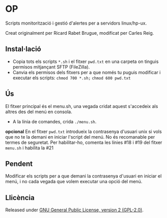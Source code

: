 # OP

Scripts monitorització i gestió d'alertes per a servidors linux/hp-ux.

Creat originalment per Ricard Rabet Brugue, modificat per Carles Reig.

## Instal·lació

- Copia tots els scripts `*.sh` i el fitxer `pwd.txt` en una carpeta on tinguis permisos mitjançant SFTP (FileZilla).
- Canvia els permisos dels fitxers per a que només tu puguis modificar i executar els scripts:
`chmod 700 *.sh;`
`chmod 600 pwd.txt`

## Ús

El fitxer principal és el menu.sh, una vegada cridat aquest s'accedeix als altres des del menú en consola.

- A la línia de comandes, crida `./menu.sh`.

**opcional** En el fitxer `pwd.txt` introdueix la contrasenya d'usuari unix si vols que no te la demani en iniciar l'script del menú. No és recomanable per termes de seguretat.
Per habilitar-ho, comenta les línies #18 i #19 del fitxer `menu.sh` i habilita la #21

## Pendent

Modificar els scripts per a que demani la contrasenya d'usuari en iniciar el menú, i no cada vegada que volem executar una opció del menú.

## Llicència

Released under [GNU General Public License, version 2 (GPL-2.0)](http://opensource.org/licenses/GPL-2.0).
